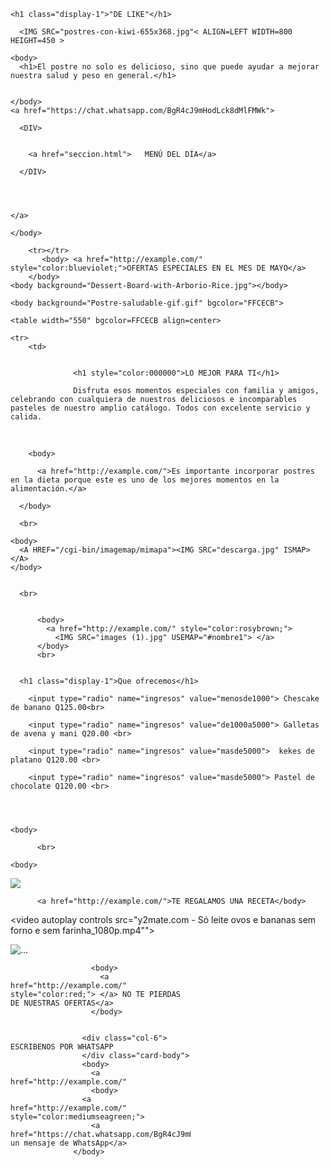 
<html lang="es">
  <head>
  
    <h1 class="display-1">"DE LIKE"</h1>
    
    
       
    
  <body>
      
      <IMG SRC="postres-con-kiwi-655x368.jpg"< ALIGN=LEFT WIDTH=800 HEIGHT=450 >
  
  </body>
  
    <body>
      <h1>El postre no solo es delicioso, sino que puede ayudar a mejorar nuestra salud y peso en general.</h1>
  
      
    </body> 
    <a href="https://chat.whatsapp.com/BgR4cJ9mHodLck8dMlFMWk">
  
      <DIV>
  
  
        <a href="seccion.html">   MENÚ DEL DÍA</a> 
        
      </DIV>
       
      
    
                   
    </a>
  </body>
  
    
       
      
      
      
    </body>
  
        <tr></tr>
           <body> <a href="http://example.com/" style="color:blueviolet;">OFERTAS ESPECIALES EN EL MES DE MAYO</a>
        </body>
    <body background="Dessert-Board-with-Arborio-Rice.jpg"></body>
  <body>
      <html>
    <head>
        <title>Fondo de prueba</title>
    </head>
  
    <body background="Postre-saludable-gif.gif" bgcolor="FFCECB">
  
    <table width="550" bgcolor=FFCECB align=center>
  
    <tr>
        <td>
  
                  
                  <h1 style="color:000000">LO MEJOR PARA TI</h1>
          
                  Disfruta esos momentos especiales con familia y amigos, celebrando con cualquiera de nuestros deliciosos e incomparables pasteles de nuestro amplio catálogo. Todos con excelente servicio y calida.
   <br>
     
  <body>
      <head>
          <style>
            a { color: rgb(255, 255, 255) ; } /* CSS link color */
          </style>
        </head>
  
        <body>
  
          <a href="http://example.com/">Es importante incorporar postres en la dieta porque este es uno de los mejores momentos en la alimentación.</a>
        
      </body>
  
      <br>
  
    <body>
      <A HREF="/cgi-bin/imagemap/mimapa"><IMG SRC="descarga.jpg" ISMAP></A>
    </body>
  
  
      <br>
  
          
          <body>
            <a href="http://example.com/" style="color:rosybrown;">  
              <IMG SRC="images (1).jpg" USEMAP="#nombre1"> </a>
          </body>
          <br>
  
        
      <h1 class="display-1">Que ofrecemos</h1>
    
        <input type="radio" name="ingresos" value="menosde1000"> Chescake de banano Q125.00<br>
    
        <input type="radio" name="ingresos" value="de1000a5000"> Galletas de avena y mani Q20.00 <br>
    
        <input type="radio" name="ingresos" value="masde5000">  kekes de platano Q120.00 <br>
        
        <input type="radio" name="ingresos" value="masde5000"> Pastel de chocolate Q120.00 <br>
        
  
  
        
    <body>
  
          <br>
  
    <body>
  
   <IMG SRC="Postre-saludable-gif.gif" USEMAP="#nombre1">
    
  
          <a href="http://example.com/">TE REGALAMOS UNA RECETA</body>
  </body>
  
  <video autoplay controls src="y2mate.com - Só leite ovos e bananas sem forno e sem farinha_1080p.mp4""></video>
  
  <div class="container">
      <div class="row g-2">
        <div class="col-6">
          <div class="p-3 border bg-light">
              <div class="card" style="width: 18rem;<">
                  <img src="images.jpg" class="col-form-label"" alt="...">
                  <div class="card-body">
                    <p class="card-text">
                      
                      <body>
                        <a href="http://example.com/" style="color:red;"> </a> NO TE PIERDAS DE NUESTRAS OFERTAS</a>
                      </body>
  
                 
                    <div class="col-6"> ESCRIBENOS POR WHATSAPP
                    </div class="card-body">     
                    <body>
                      <a href="http://example.com/" 
                      <body>
                    <a href="http://example.com/" style="color:mediumseagreen;">
                      <a href="https://chat.whatsapp.com/BgR4cJ9mHodLck8dMlFMWk">Envíanos un mensaje de WhatsApp</a>
                  </body>
      
